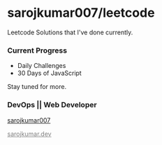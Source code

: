 # sarojkumar007/leetcode

Leetcode Solutions that I've done currently.

### Current Progress

- Daily Challenges
- 30 Days of JavaScript

Stay tuned for more.

### DevOps || Web Developer

[sarojkumar007](http://github.com/sarojkumar007)

<a href="https://sarojkumar.dev" target="__blank" style="color: gray;">sarojkumar.dev</a>
